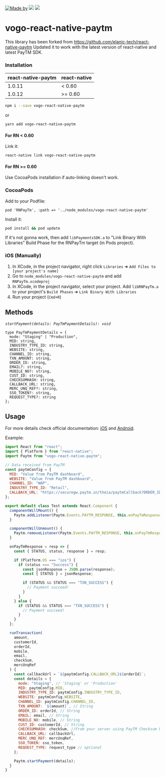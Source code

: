 [![Made by](https://img.shields.io/badge/Made_by-opsway-blue.svg)](https://opsway.com)
[![](https://img.shields.io/npm/v/vogo-react-native-paytm.svg)](https://www.npmjs.com/package/vogo-react-native-paytm)
[![](https://img.shields.io/npm/dm/vogo-react-native-paytm.svg)](https://www.npmjs.com/package/vogo-react-native-paytm)

# vogo-react-native-paytm

This library has been forked from https://github.com/elanic-tech/react-native-paytm
Updated it to work with the latest version of react-native and latest PayTM SDK.

### Installation

| react-native-paytm | react-native |
| :----------------- | :----------- |
| 1.0.11             | < 0.60       |
| 1.0.12             | >= 0.60      |

```bash
npm i --save vogo-react-native-paytm
```

or

```bash
yarn add vogo-react-native-paytm
```

#### For RN < 0.60

Link it:

```bash
react-native link vogo-react-native-paytm
```

#### For RN >= 0.60

Use CocoaPods installation if auto-linking doesn't work.

### CocoaPods

Add to your Podfile:

```
pod 'RNPayTm', :path => '../node_modules/vogo-react-native-paytm'
```

Install it:

```bash
pod install && pod update
```

If it's not gonna work, then add `libPaymentsSDK.a` to "Link Binary With Libraries" Build Phase for the RNPayTm target (in Pods project).

### iOS (Manually)

1. In XCode, in the project navigator, right click `Libraries` ➜ `Add Files to [your project's name]`
2. Go to `node_modules/vogo-react-native-paytm` and add `RNPayTm.xcodeproj`
3. In XCode, in the project navigator, select your project. Add `libRNPayTm.a` to your project's `Build Phases` ➜ `Link Binary With Libraries`
4. Run your project (`Cmd+R`)

## Methods

_`startPayment(details: PayTmPaymentDetails): void`_

```flow js
type PayTmPaymentDetails = {
  mode: "Staging" | "Production",
  MID: string,
  INDUSTRY_TYPE_ID: string,
  WEBSITE: string,
  CHANNEL_ID: string,
  TXN_AMOUNT: string,
  ORDER_ID: string,
  EMAIL?: string,
  MOBILE_NO?: string,
  CUST_ID: string,
  CHECKSUMHASH: string,
  CALLBACK_URL: string,
  MERC_UNQ_REF?: string,
  SSO_TOKEN?: string,
  REQUEST_TYPE?: string
};
```

## Usage

For more details check official documentation: [iOS](https://developer.paytm.com/docs/v1/ios-sdk/) and [Android](https://developer.paytm.com/docs/v1/android-sdk).

Example:

```javascript
import React from "react";
import { Platform } from "react-native";
import Paytm from "vogo-react-native-paytm";

// Data received from PayTM
const paytmConfig = {
  MID: "Value from PayTM dashboard",
  WEBSITE: "Value from PayTM dashboard",
  CHANNEL_ID: "WAP",
  INDUSTRY_TYPE_ID: "Retail",
  CALLBACK_URL: "https://securegw.paytm.in/theia/paytmCallback?ORDER_ID="
};

export default class Test extends React.Component {
  componentWillMount() {
    Paytm.addListener(Paytm.Events.PAYTM_RESPONSE, this.onPayTmResponse);
  }

  componentWillUnmount() {
    Paytm.removeListener(Paytm.Events.PAYTM_RESPONSE, this.onPayTmResponse);
  }

  onPayTmResponse = resp => {
    const { STATUS, status, response } = resp;

    if (Platform.OS === "ios") {
      if (status === "Success") {
        const jsonResponse = JSON.parse(response);
        const { STATUS } = jsonResponse;

        if (STATUS && STATUS === "TXN_SUCCESS") {
          // Payment succeed!
        }
      }
    } else {
      if (STATUS && STATUS === "TXN_SUCCESS") {
        // Payment succeed!
      }
    }
  };

  runTransaction(
    amount,
    customerId,
    orderId,
    mobile,
    email,
    checkSum,
    mercUnqRef
  ) {
    const callbackUrl = `${paytmConfig.CALLBACK_URL}${orderId}`;
    const details = {
      mode: "Staging", // 'Staging' or 'Production'
      MID: paytmConfig.MID,
      INDUSTRY_TYPE_ID: paytmConfig.INDUSTRY_TYPE_ID,
      WEBSITE: paytmConfig.WEBSITE,
      CHANNEL_ID: paytmConfig.CHANNEL_ID,
      TXN_AMOUNT: `${amount}`, // String
      ORDER_ID: orderId, // String
      EMAIL: email, // String
      MOBILE_NO: mobile, // String
      CUST_ID: customerId, // String
      CHECKSUMHASH: checkSum, //From your server using PayTM Checksum Utility
      CALLBACK_URL: callbackUrl,
      MERC_UNQ_REF: mercUnqRef,
      SSO_TOKEN: sso_token,
      REQUEST_TYPE: request_type // optional
    };

    Paytm.startPayment(details);
  }
}
```
